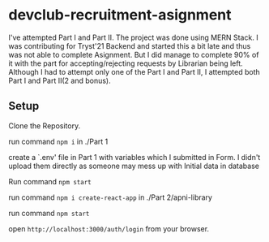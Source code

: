 # devclub-recruitment-asignment

I've attempted Part I and Part II. The project was done using MERN Stack. I was contributing for Tryst'21 Backend and started this a bit late and thus was not able to complete Asignment. But I did manage to complete 90% of it with the part for accepting/rejecting requests by Librarian being left. Although I had to attempt only one of the Part I and Part II, I attempted both Part I and Part II(2 and bonus).



## Setup
Clone the Repository.

run command `npm i` in ./Part 1

create a `.env' file in Part 1 with variables which I submitted in Form. I didn't upload them directly as someone may mess up with Initial data in database


Run command `npm start `

run command `npm i create-react-app` in ./Part 2/apni-library

run command `npm start`

open `http://localhost:3000/auth/login` from your browser.
